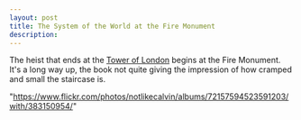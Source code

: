```yaml
---
layout: post
title: The System of the World at the Fire Monument
description: 
---
```


The heist that ends at the <a href="2020-01-01-The_Tower">Tower of London</a> begins at the Fire Monument. It's a long way up, the book not quite giving the impression of how cramped and small the staircase is.

"https://www.flickr.com/photos/notlikecalvin/albums/72157594523591203/with/383150954/"